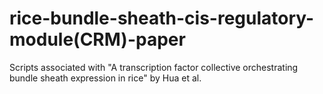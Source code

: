 # rice-bundle-sheath-cis-regulatory-module(CRM)-paper
Scripts associated with "A transcription factor collective orchestrating bundle sheath expression in rice" by Hua et al.
